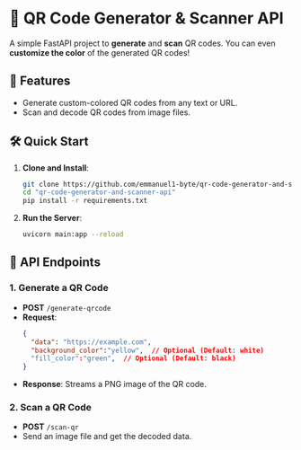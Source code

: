 
# 🎉 QR Code Generator & Scanner API

A simple FastAPI project to **generate** and **scan** QR codes. You can even **customize the color** of the generated QR codes!

## 🚀 Features
- Generate custom-colored QR codes from any text or URL.
- Scan and decode QR codes from image files.

## 🛠️ Quick Start

1. **Clone and Install**:
    ```bash
    git clone https://github.com/emmanuel1-byte/qr-code-generator-and-scanner-api.git
    cd "qr-code-generator-and-scanner-api"
    pip install -r requirements.txt
    ```

2. **Run the Server**:
    ```bash
    uvicorn main:app --reload
    ```

## 🔑 API Endpoints

### 1. **Generate a QR Code**
   - **POST** `/generate-qrcode`
   - **Request**:
     ```json
     {
       "data": "https://example.com",
       "background_color":"yellow",  // Optional (Default: white)
       "fill_color":"green",  // Optional (Default: black)
     }
     ```
   - **Response**: Streams a PNG image of the QR code.

### 2. **Scan a QR Code**
   - **POST** `/scan-qr`
   - Send an image file and get the decoded data.
